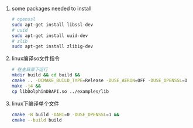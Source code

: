1. some packages needed to install
   ```bash
   # openssl
   sudo apt-get install libssl-dev
   # uuid
   sudo apt-get install uuid-dev
   # zlib
   sudo apt-get install zlib1g-dev
   ```
2. linux编译so文件指令
    ```bash
    # 在主目录下运行
    mkdir build && cd build && 
    cmake .. -DCMAKE_BUILD_TYPE=Release -DUSE_AERON=OFF -DUSE_OPENSSL=ON && 
    make -j4 &&
    cp libDolphinDBAPI.so ../examples/lib
    ```
2. linux下编译单个文件
    ```bash
    cmake -B build -DABI=0 -DUSE_OPENSSL=1 &&
    cmake --build build
    ```